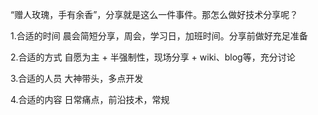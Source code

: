 “赠人玫瑰，手有余香”，分享就是这么一件事件。那怎么做好技术分享呢？

1.合适的时间
晨会简短分享，周会，学习日，加班时间。分享前做好充足准备

2.合适的方式
自愿为主 + 半强制性，现场分享 + wiki、blog等，充分讨论

3.合适的人员
大神带头，多点开发

4.合适的内容
日常痛点，前沿技术，常规